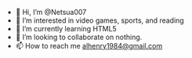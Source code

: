 - 👋 Hi, I’m @Netsua007
- 👀 I’m interested in video games, sports, and reading
- 🌱 I’m currently learning HTML5 
- 💞️ I’m looking to collaborate on nothing. 
- 📫 How to reach me alhenry1984@gmail.com

<!---
Netsua007/Netsua007 is a ✨ special ✨ repository because its `README.md` (this file) appears on your GitHub profile.
You can click the Preview link to take a look at your changes.
--->
